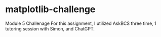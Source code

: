 # matplotlib-challenge
Module 5 Challenage
For this assignment, I utilized AskBCS three time, 1 tutoring session with Simon, and ChatGPT.
